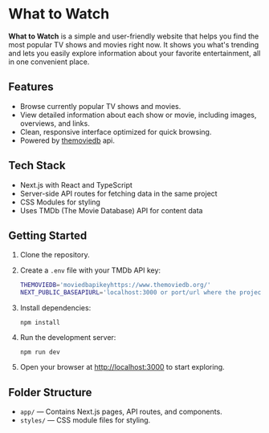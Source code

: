 # What to Watch

**What to Watch** is a simple and user-friendly website that helps you find the most popular TV shows and movies right now. It shows you what's trending and lets you easily explore information about your favorite entertainment, all in one convenient place.

## Features

- Browse currently popular TV shows and movies.
- View detailed information about each show or movie, including images, overviews, and links.
- Clean, responsive interface optimized for quick browsing.
- Powered by [themoviedb](https://www.themoviedb.org/) api.

## Tech Stack

- Next.js with React and TypeScript
- Server-side API routes for fetching data in the same project
- CSS Modules for styling
- Uses TMDb (The Movie Database) API for content data

## Getting Started

1. Clone the repository.
2. Create a `.env` file with your TMDb API key:

   ```sh
   THEMOVIEDB='moviedbapikeyhttps://www.themoviedb.org/'
   NEXT_PUBLIC_BASEAPIURL='localhost:3000 or port/url where the project is hosted'
   ```

3. Install dependencies:

   ```
   npm install
   ```

4. Run the development server:

   ```
   npm run dev
   ```

5. Open your browser at [http://localhost:3000](http://localhost:3000) to start exploring.

## Folder Structure

- `app/` — Contains Next.js pages, API routes, and components.
- `styles/` — CSS module files for styling.
